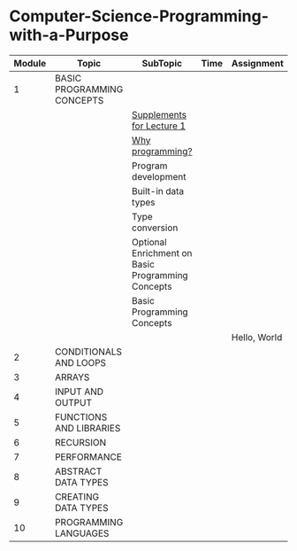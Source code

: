 # Computer-Science-Programming-with-a-Purpose

| Module | Topic                     | SubTopic                                                                                            | Time | Assignment   |
|--------|---------------------------|-----------------------------------------------------------------------------------------------------| --- |--------------|
 | 1      | BASIC PROGRAMMING CONCEPTS |                                                                                                     |     |              |
  |         |                           | [Supplements for Lecture 1](https://introcs.cs.princeton.edu/java/lectures/keynote/CS.1.Basics.pdf) |     |              |
|         |                           | [Why programming?](https://d3c33hcgiwev3.cloudfront.net/G9XY06MvEeizhA4E7gFHEg.processed/full/540p/index.mp4?Expires=1756425600&Signature=I54QkS5-yDSpdlD4pXzMi~9uMDsS1Rtv-y-H0YeXUO~aYtizP0ykfgg-Tka4CdcZUo3P3gfENdbvNRHOcFyUk4FvXqHSLwn4Ig7gMTYWPBkxtiTLNrseork96sjxov2~GbtGV33Vq85CvvcJtYe8UA2mXqapgmJ0ll8vvFM7Jnc_&Key-Pair-Id=APKAJLTNE6QMUY6HBC5A)                                                                                |     |              |
|         |                           | Program development                                                                                 |     |              |
|         |                           | Built-in data types                                                                                 |     |              |
|         |                           | Type conversion                                                                                     |     |              |
|         |                           | Optional Enrichment on Basic Programming Concepts                                                   |     |              |
|         |                           | Basic Programming Concepts                                                                          |     |              |
|         |                          |                                                                                                     |     | Hello, World |
 | 2      | CONDITIONALS AND LOOPS    |                                                                                                     |     |              |
| 3      | ARRAYS                    |                                                                                                     |     |              |
| 4      | INPUT AND OUTPUT          |                                                                                                     |     |              |
| 5      | FUNCTIONS AND LIBRARIES   |                                                                                                     |     |              |
| 6      | RECURSION                 |                                                                                                     |     |              |
| 7      | PERFORMANCE               |                                                                                                     |     |              |
| 8      | ABSTRACT DATA TYPES       |                                                                                                     |     |              |
| 9      | CREATING DATA TYPES       |                                                                                                     |     |              |
| 10     | PROGRAMMING LANGUAGES     |                                                                                                     |     |              |
